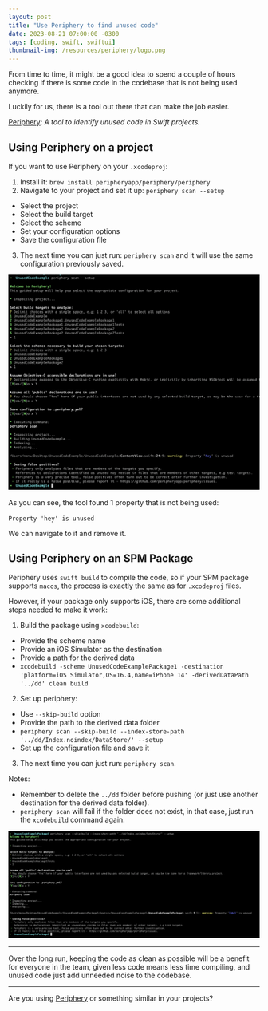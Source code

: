 ```yaml
---
layout: post
title: "Use Periphery to find unused code"
date: 2023-08-21 07:00:00 -0300
tags: [coding, swift, swiftui]
thumbnail-img: /resources/periphery/logo.png
---
```


From time to time, it might be a good idea to spend a couple of hours checking if there is some code in the codebase that is not being used anymore.

Luckily for us, there is a tool out there that can make the job easier.

[Periphery](https://github.com/peripheryapp/periphery): _A tool to identify unused code in Swift projects._

## Using Periphery on a project

If you want to use Periphery on your `.xcodeproj`:

1. Install it: `brew install peripheryapp/periphery/periphery`
2. Navigate to your project and set it up: `periphery scan --setup`
  * Select the project
  * Select the build target
  * Select the scheme
  * Set your configuration options
  * Save the configuration file
3. The next time you can just run: `periphery scan` and it will use the same configuration previously saved.

![setup](/resources/periphery/setup.png)

As you can see, the tool found 1 property that is not being used:

`Property 'hey' is unused`

We can navigate to it and remove it.

## Using Periphery on an SPM Package

Periphery uses `swift build` to compile the code, so if your SPM package supports `macos`, the process is exactly the same as for `.xcodeproj` files.

However, if your package only supports iOS, there are some additional steps needed to make it work:

1. Build the package using `xcodebuild`:
  * Provide the scheme name
  * Provide an iOS Simulator as the destination
  * Provide a path for the derived data
  * `xcodebuild -scheme UnusedCodeExamplePackage1 -destination 'platform=iOS Simulator,OS=16.4,name=iPhone 14' -derivedDataPath '../dd' clean build`
2. Set up periphery:
  * Use `--skip-build` option
  * Provide the path to the derived data folder
  * `periphery scan --skip-build --index-store-path '../dd/Index.noindex/DataStore/' --setup`
  * Set up the configuration file and save it
3. The next time you can just run: `periphery scan`.

Notes:
* Remember to delete the `../dd` folder before pushing (or just use another destination for the derived data folder).
* `periphery scan` will fail if the folder does not exist, in that case, just run the `xcodebuild` command again.

![scan-spm](/resources/periphery/scan-spm.png)

---

Over the long run, keeping the code as clean as possible will be a benefit for everyone in the team, given less code means less time compiling, and unused code just add unneeded noise to the codebase.

---

Are you using [Periphery](https://github.com/peripheryapp/periphery) or something similar in your projects?


